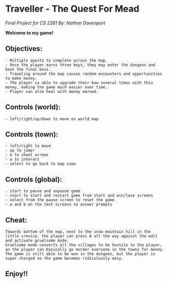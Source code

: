 # Traveller - The Quest For Mead

*Final Project for CS 2261*
*By: Nathan Davenport*


**Welcome to my game!**

## Objectives:
    - Multiple quests to complete across the map.
    - Once the player earns three keys, they may enter the dungeon and beat the final boss.
    - Traveling around the map causes random encounters and opportunities to make money.
    - The player is able to upgrade their bow several times with this money, making the game much easier over time.
    - Player can also heal with money earned.

## Controls (world): 
    - left/right/up/down to move on world map

## Controls (town):
    - left/right to move
    - up to jump!
    - b to shoot arrows
    - a to interact
    - select to go back to map view

## Controls (global):
    - start to pause and unpause game
    - start to start and restart game from start and win/lose screens
    - select from the pause screen to reset the game
    - a and b on the text screens to answer prompts

## Cheat:
    Towards bottom of the map, next to the snow mountain hill in the little crevice, the player can press A all the way against the wall and activate gruelsome mode.
    Gruelsome mode converts all the villages to be hostile to the player, an the player can basically go murder everyone in the towns for money. 
    The game is still able to be won in the dungeon, but the player is super charged so the game becomes ridiculously easy.

## Enjoy!! ##

